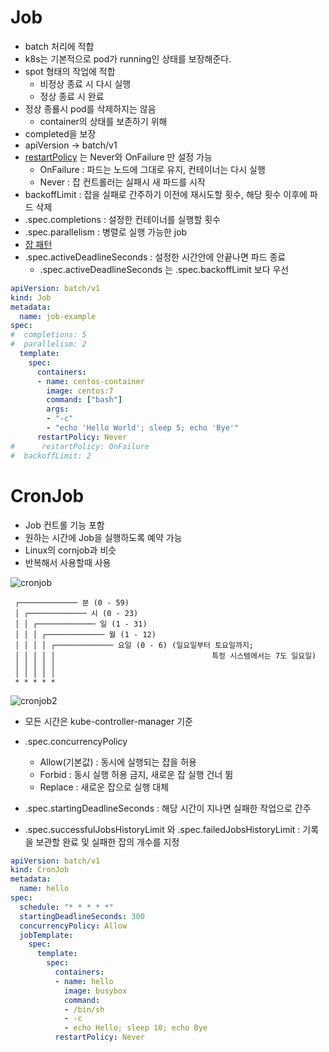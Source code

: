 # Job

* batch 처리에 적합
* k8s는 기본적으로 pod가 running인 상태를 보장해준다.
* spot 형태의 작업에 적합
  * 비정상 종료 시 다시 실행
  * 정상 종료 시 완료
* 정상 종룔시 pod를 삭제하지는 않음
  * container의 상태를 보존하기 위해
* completed을 보장
* apiVersion -> batch/v1
* [restartPolicy](https://kubernetes.io/ko/docs/concepts/workloads/pods/pod-lifecycle/#restart-policy) 는 Never와 OnFailure 만 설정 가능
  * OnFailure : 파드는 노드에 그대로 유지, 컨테이너는 다시 실행
  * Never : 잡 컨트롤러는 실패시 새 파드를 시작
* backoffLimit : 잡을 실패로 간주하기 이전에 재시도할 횟수, 해당 횟수 이후에 파드 삭제
* .spec.completions : 설정한 컨테이너를 실행할 횟수
* .spec.parallelism : 병렬로 실행 가능한 job
* [잡 패턴](https://kubernetes.io/ko/docs/concepts/workloads/controllers/job/#%EC%9E%A1-%ED%8C%A8%ED%84%B4)
* .spec.activeDeadlineSeconds : 설정한 시간안에 안끝나면 파드 종료
  * .spec.activeDeadlineSeconds 는 .spec.backoffLimit 보다 우선


```yaml
apiVersion: batch/v1
kind: Job
metadata:
  name: job-example
spec:
#  completions: 5
#  parallelism: 2
  template:
    spec:
      containers:
      - name: centos-container
        image: centos:7
        command: ["bash"]
        args:
        - "-c"
        - "echo 'Hello World'; sleep 5; echo 'Bye'"
      restartPolicy: Never
#      restartPolicy: OnFailure
#  backoffLimit: 2
```


# CronJob

* Job 컨트롤 기능 포함
* 원하는 시간에 Job을 실행하도록 예약 가능
* Linux의 cornjob과 비슷
* 반복해서 사용할때 사용

![cronjob](https://lh3.googleusercontent.com/pw/AM-JKLUFGX8LDAO4MfK9kX1xZ3vKPbH6LA1CAMxuh0a_5kMJnDm6Cwk3Du2fae6uBNCTEOjr_CSHAf5cHjh8A94Rct-NNdtFXYyvGBPxbZIzBJ8DZ09qrgCztjU-UdU_mUevBmkxXpWQM6y1Z6ywYGEelaAaGQ=w309-h172-no?authuser=0)

```
 ┌───────────── 분 (0 - 59)
 │ ┌───────────── 시 (0 - 23)
 │ │ ┌───────────── 일 (1 - 31)
 │ │ │ ┌───────────── 월 (1 - 12)
 │ │ │ │ ┌───────────── 요일 (0 - 6) (일요일부터 토요일까지;
 │ │ │ │ │                                   특정 시스템에서는 7도 일요일)
 │ │ │ │ │
 │ │ │ │ │
 * * * * *
```

![cronjob2](https://lh3.googleusercontent.com/pw/AM-JKLVvbxH_xP8Znplfe6wIYmCdtTR5QYLPxxZodI8OnVDnfsFiUKhzhgVFYfaFIUzUGpg1IDxTvO105ZUtZo91L6JmQoqrIuxh7QFK97h1oWhHd6ZuMWjgMuCbmShEWuYMvFHBeaPQfT6A6yq8Hm13cFKSUA=w800-h521-no?authuser=0)
  
* 모든 시간은  kube-controller-manager 기준

* .spec.concurrencyPolicy
  * Allow(기본값) : 동시에 실행되는 잡을 허용
  * Forbid : 동시 실행 허용 금지, 새로운 잡 실행 건너 뜀
  * Replace : 새로운 잡으로 실행 대체

* .spec.startingDeadlineSeconds : 해당 시간이 지나면 실패한 작업으로 간주
* .spec.successfulJobsHistoryLimit 와 .spec.failedJobsHistoryLimit :  기록을 보관할 완료 및 실패한 잡의 개수를 지정

```yaml
apiVersion: batch/v1
kind: CronJob
metadata:
  name: hello
spec:
  schedule: "* * * * *"
  startingDeadlineSeconds: 300
  concurrencyPolicy: Allow
  jobTemplate:
    spec:
      template:
        spec:
          containers:
          - name: hello
            image: busybox
            command:
            - /bin/sh
            - -c
            - echo Hello; sleep 10; echo Bye
          restartPolicy: Never
```

